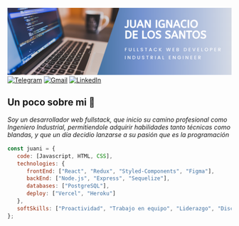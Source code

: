 ![Header](https://github.com/JuanDls01/juandls01/raw/main/portadafullstackdeveloper.png)
</br>
[![Telegram](https://img.shields.io/badge/-TELEGRAM-2CA5E0?style=for-the-badge&logo=telegram&logoColor=white)](https://t.me/@JuanDls01)
[![Gmail](https://img.shields.io/badge/-GMAIL-D14836?style=for-the-badge&logo=gmail&logoColor=white)](mailto:juanignaciodelossantos01@gmail.com)
[![LinkedIn](https://img.shields.io/badge/-LINKEDIN-0077B5?style=for-the-badge&logo=linkedin&logoColor=white)](https://www.linkedin.com/in/juandelossantosdeveloper/)
</br>
<h2>Un poco sobre mi 🌱</h2>
<p><em>Soy un desarrollador web fullstack, que inicio su camino profesional como Ingeniero Industrial, permitiendole adquirir habilidades tanto técnicas como blandas, y que un día decidio lanzarse a su pasión que es la programación</br>
</em></p>

```javascript
const juani = {
   code: [Javascript, HTML, CSS],
   technologies: {
      frontEnd: ["React", "Redux", "Styled-Components", "Figma"],
      backEnd: ["Node.js", "Express", "Sequelize"],
      databases: ["PostgreSQL"],
      deploy: ["Vercel", "Heroku"]
   },
   softSkills: ["Proactividad", "Trabajo en equipo", "Liderazgo", "Disciplina"]
};
```

<!--
**JuanDls01/juandls01** is a ✨ _special_ ✨ repository because its `README.md` (this file) appears on your GitHub profile.

Here are some ideas to get you started:

- 🔭 I’m currently working on ...
- 🌱 I’m currently learning ...
- 👯 I’m looking to collaborate on ...
- 🤔 I’m looking for help with ...
- 💬 Ask me about ...
- 📫 How to reach me: ...
- 😄 Pronouns: ...
- ⚡ Fun fact: ...
-->
